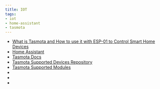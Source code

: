 ```yaml
---
title: IOT
tags:
- iot
- home-assistant
- tasmota
---
```

* [What is Tasmota and How to use it with ESP-01 to Control Smart Home Devices](https://circuitdigest.com/microcontroller-projects/what-is-tasmota-and-how-to-use-it-with-esp-01-to-control-smart-home-devices)
* [Home Assistant](https://www.home-assistant.io/)
* [Tasmota Docs](https://tasmota.github.io/docs/#license)
* [Tasmota Supported Devices Repository](https://templates.blakadder.com/)
* [Tasmota Supported Modules](https://tasmota.github.io/docs/Supported-Modules/)
* []()
* []()
* []()
